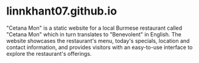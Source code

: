 # linnkhant07.github.io
"Cetana Mon" is a static website for a local Burmese restaurant called "Cetana Mon" which in turn translates to "Benevolent" in English. The website showcases the restaurant's menu, today's specials, location and contact information, and provides visitors with an easy-to-use interface to explore the restaurant's offerings.
